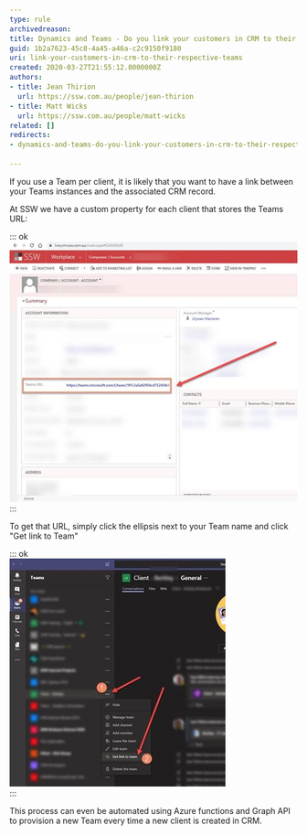```yaml
---
type: rule
archivedreason: 
title: Dynamics and Teams - Do you link your customers in CRM to their respective Teams?
guid: 1b2a7623-45c8-4a45-a46a-c2c9150f9180
uri: link-your-customers-in-crm-to-their-respective-teams
created: 2020-03-27T21:55:12.0000000Z
authors:
- title: Jean Thirion
  url: https://ssw.com.au/people/jean-thirion
- title: Matt Wicks
  url: https://ssw.com.au/people/matt-wicks
related: []
redirects:
- dynamics-and-teams-do-you-link-your-customers-in-crm-to-their-respective-teams

---
```


If you use a Team per client, it is likely that you want to have a link between your Teams instances and the associated CRM record.

<!--endintro-->

At SSW we have a custom property for each client that stores the Teams URL:


::: ok  
![Figure: Live CRM | Company/Account Form – added Teams URL field](live-crm.jpg)  
:::

To get that URL, simply click the ellipsis next to your Team name and click "Get link to Team"


::: ok  
![Figure: get the Teams URL](get-teams-url.jpg)  
:::

This process can even be automated using Azure functions and Graph API to provision a new Team every time a new client is created in CRM.
